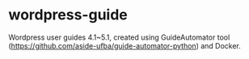 # wordpress-guide
Wordpress user guides 4.1~5.1, created using GuideAutomator tool (https://github.com/aside-ufba/guide-automator-python) and Docker.
